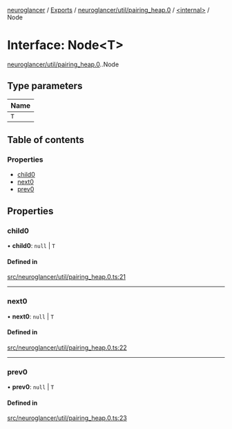 [neuroglancer](../README.md) / [Exports](../modules.md) / [neuroglancer/util/pairing\_heap.0](../modules/neuroglancer_util_pairing_heap_0.md) / [<internal\>](../modules/neuroglancer_util_pairing_heap_0._internal_.md) / Node

# Interface: Node<T\>

[neuroglancer/util/pairing_heap.0](../modules/neuroglancer_util_pairing_heap_0.md).[<internal>](../modules/neuroglancer_util_pairing_heap_0._internal_.md).Node

## Type parameters

| Name |
| :------ |
| `T` |

## Table of contents

### Properties

- [child0](neuroglancer_util_pairing_heap_0._internal_.Node.md#child0)
- [next0](neuroglancer_util_pairing_heap_0._internal_.Node.md#next0)
- [prev0](neuroglancer_util_pairing_heap_0._internal_.Node.md#prev0)

## Properties

### child0

• **child0**: ``null`` \| `T`

#### Defined in

[src/neuroglancer/util/pairing_heap.0.ts:21](https://github.com/ActiveBrainAtlas2/neuroglancer/blob/034b457d/src/neuroglancer/util/pairing_heap.0.ts#L21)

___

### next0

• **next0**: ``null`` \| `T`

#### Defined in

[src/neuroglancer/util/pairing_heap.0.ts:22](https://github.com/ActiveBrainAtlas2/neuroglancer/blob/034b457d/src/neuroglancer/util/pairing_heap.0.ts#L22)

___

### prev0

• **prev0**: ``null`` \| `T`

#### Defined in

[src/neuroglancer/util/pairing_heap.0.ts:23](https://github.com/ActiveBrainAtlas2/neuroglancer/blob/034b457d/src/neuroglancer/util/pairing_heap.0.ts#L23)
